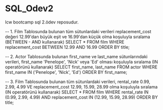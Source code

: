 # SQL_Odev2
lcw bootcamp sql 2.ödev reposudur.

-- 1. Film Tablosunda bulunan tüm sütunlardaki verileri replacement_cost değeri 12.99'dan büyük eşit ve 16.99'dan küçük olma koşuluyla sıralama (BETWEEN - AND kullanarak)
SELECT *
FROM film
WHERE replacement_cost BETWEEN 12.99 AND 16.99
ORDER BY title;

-- 2. Actor Tablosunda bulunan first_name ve last_name sütunlarındaki verileri, first_name 'Penelope', 'Nick' veya 'Ed' olması koşuluyla sıralama (IN operatörünü kullanarak)
SELECT first_name, last_name
FROM actor
WHERE first_name IN ('Penelope', 'Nick', 'Ed')
ORDER BY first_name;

-- 3. Film Tablosunda bulunan tüm sütunlardaki verileri, rental_rate 0.99, 2.99, 4.99 VE replacement_cost 12.99, 15.99, 28.99 olma koşuluyla sıralama (IN operatörünü kullanarak)
SELECT *
FROM film
WHERE rental_rate IN (0.99, 2.99, 4.99)
  AND replacement_cost IN (12.99, 15.99, 28.99)
ORDER BY title;

